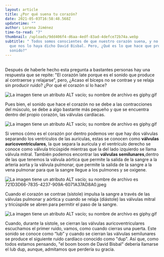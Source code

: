 ```yaml
---
layout: article
title: ¿Por qué suena tu corazón?
date: 2021-05-03T16:58:48.568Z
updatetime: ""
author: Lorena Jiménez
time-to-read: "7"
thumbnail: /uploads/9dd406f4-d6aa-4edf-83ad-4defce72b74a.webp
subtitle: " Todos somos conscientes de que nuestro corazón suena, y no solo por
  que nos lo haya dicho David Bisbal. Pero, ¿Qué es lo que hace que produzca ese
  sonido?"
---
```

\
Después de haberle hecho esta pregunta a bastantes personas hay una respuesta que se repite: "El corazón late porque es el sonido que produce al contraerse y relajarse", pero, ¿Acaso el bíceps no se contrae y se relaja sin producir ruido? ¿Por qué el corazón sí lo hace?

![La imagen tiene un atributo ALT vacío; su nombre de archivo es giphy.gif](https://media.giphy.com/media/kaq6GnxDlJaBq/giphy.gif)

Pues bien, el sonido que hace el corazón no se debe a las contracciones del músculo, se debe a algo bastante más pequeño y que se encuentra dentro del propio corazón, las válvulas cardíacas.

![La imagen tiene un atributo ALT vacío; su nombre de archivo es giphy.gif](https://media.giphy.com/media/V0IdVIIW1y5d6/giphy.gif)

Si vemos cómo es el corazón por dentro podemos ver que hay dos válvulas separando los ventrículos de las aurículas, estas se conocen como **válvulas auricoventriculares**, la que separa la aurícula y el ventrículo derecho se conoce como válvula tricúspide mientras que la del lado izquierdo se llama válvula mitral. También podemos encontrar las **válvulas semilunares**,dentro de las que tenemos la válvula aórtica que permite la salida de la sangre a la arteria aorta y la válvula pulmonar, que permite la salida de la sangre a la vena pulmonar para que la sangre llegue a los pulmones y se oxigene.

![La imagen tiene un atributo ALT vacío; su nombre de archivo es 721D3D66-7835-4237-909A-6071A37AD8A0.jpeg](https://fagolambda-436fc1.ingress-baronn.easywp.com/wp-content/uploads/2021/01/721D3D66-7835-4237-909A-6071A37AD8A0.jpeg)

Cuando el corazón se contrae (sístole) impulsa la sangre a través de las válvulas pulmonar y aórtica y cuando se relaja (diástole) las válvulas mitral y tricúspide se abren para permitir el paso de la sangre.

![La imagen tiene un atributo ALT vacío; su nombre de archivo es giphy.gif](https://media.giphy.com/media/nRrlFdWcd9cbu/giphy.gif)

Cuando, durante la sístole, se cierran las válvulas auricoventriculares escuchamos el primer ruido, vamos, como cuando cierras una puerta. Este sonido se conoce como “lub” y cuando se cierran las válvulas semilunares se produce el siguiente ruido cardíaco conocido como "dup". Así que, como todos estamos pensando, "el boom boom de David Bisbal" debería llamarse el lub dup, aunque, admitamos que perdería su gracia.